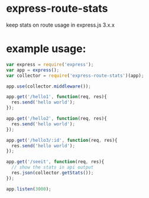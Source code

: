 express-route-stats
===================

keep stats on route usage in express.js 3.x.x


# example usage:

```javascript
var express = require('express');
var app = express();
var collector = require('express-route-stats')(app);

app.use(collector.middleware());

app.get('/hello1', function(req, res){
  res.send('hello world');
});

app.get('/hello2', function(req, res){
  res.send('hello world');
});

app.get('/hello3/:id', function(req, res){
  res.send('hello world');
});

app.get('/seeit', function(req, res){
  // show the stats in api output
  res.json(collector.getStats());
});

app.listen(3000);


```
